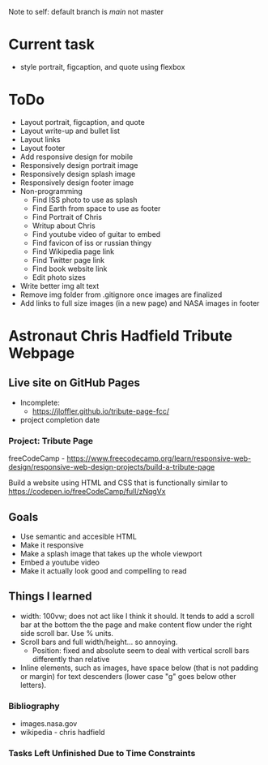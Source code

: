 Note to self: default branch is *main* not master

# Current task
 - style portrait, figcaption, and quote using flexbox

# ToDo
 - Layout portrait, figcaption, and quote
 - Layout write-up and bullet list
 - Layout links
 - Layout footer
 - Add responsive design for mobile
 - Responsively design portrait image
 - Responsively design splash image
 - Responsively design footer image
 - Non-programming  
    - Find ISS photo to use as splash
    - Find Earth from space to use as footer
    - Find Portrait of Chris
    - Writup about Chris
    - Find youtube video of guitar to embed
    - Find favicon of iss or russian thingy
    - Find Wikipedia page link
    - Find Twitter page link
    - Find book website link
    - Edit photo sizes
 - Write better img alt text
 - Remove img folder from .gitignore once images are finalized
 - Add links to full size images (in a new page) and NASA images in footer

# Astronaut Chris Hadfield Tribute Webpage

## Live site on GitHub Pages
 - Incomplete:
   - https://jloffler.github.io/tribute-page-fcc/
 - project completion date
 
### Project: Tribute Page
freeCodeCamp - https://www.freecodecamp.org/learn/responsive-web-design/responsive-web-design-projects/build-a-tribute-page

Build a website using HTML and CSS that is functionally similar to https://codepen.io/freeCodeCamp/full/zNqgVx

## Goals
 - Use semantic and accesible HTML
 - Make it responsive
 - Make a splash image that takes up the whole viewport
 - Embed a youtube video
 - Make it actually look good and compelling to read

## Things I learned
 - width: 100vw; does not act like I think it should. It tends to add a
   scroll bar at the bottom the the page and make content flow under the
   right side scroll bar. Use % units.
 - Scroll bars and full width/height... so annoying.
   - Position: fixed and absolute seem to deal with vertical scroll bars
     differently than relative
 - Inline elements, such as images, have space below (that is not
   padding or margin) for text descenders (lower case "g" goes below other letters).

### Bibliography
 - images.nasa.gov
 - wikipedia - chris hadfield
 
### Tasks Left Unfinished Due to Time Constraints
 
